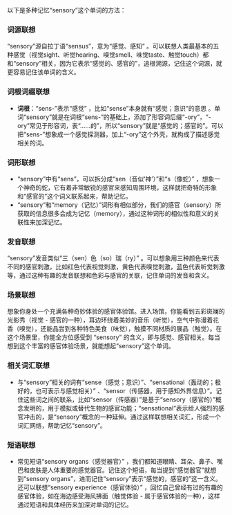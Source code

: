 以下是多种记忆“sensory”这个单词的方法：

### 词源联想
“sensory”源自拉丁语“sensus”，意为“感觉、感知” 。可以联想人类最基本的五种感觉（视觉sight、听觉hearing、嗅觉smell、味觉taste、触觉touch）都和“sensory”相关，因为它表示“感觉的、感官的”，追根溯源，记住这个词源，就更容易记住该单词的含义。

### 词根词缀联想
 - **词根**：“sens-”表示“感觉” ，比如“sense”本身就有“感觉；意识”的意思 。单词“sensory”就是在词根“sens-”的基础上，添加了形容词后缀“-ory”，“-ory”常见于形容词，表“……的”，所以“sensory”就是“感觉的；感官的”。可以把“sens-”想象成一个感觉探测器，加上“-ory”这个外壳，就构成了描述感觉相关的词。

### 词形联想
 - “sensory”中有“sens”，可以拆分成“sen（音似‘神’）”和“s（像蛇）” ，想象一个神奇的蛇，它有着非常敏锐的感官来感知周围环境，这样就把奇特的形象和“感官的”这个词义联系起来，帮助记忆。
 - “sensory”和“memory（记忆）”词形有相似部分，我们的感官（sensory）所获取的信息很多会成为记忆（memory），通过这种词形的相似性和意义的关联性来加深记忆。

### 发音联想
“sensory”发音类似“三（sen）色（so）瑞（ry）” 。可以想象用三种颜色来代表不同的感官刺激，比如红色代表视觉刺激，黄色代表嗅觉刺激，蓝色代表听觉刺激等，通过这种有趣的发音联想和色彩与感官的关联，记住单词的发音和含义。

### 场景联想
想象你身处一个充满各种奇妙体验的感官体验馆。进入场馆，你能看到五彩斑斓的光影秀（视觉 - 感官的一种），耳边环绕着美妙的音乐（听觉），空气中弥漫着花香（嗅觉），还能品尝到各种特色美食（味觉），触摸不同材质的展品（触觉）。在这个场景里，你能全方位感受到 “sensory” 的含义，即与感觉、感官相关。每当想到这个丰富的感官体验场景，就能想起“sensory”这个单词。

### 相关词汇联想
 - 与“sensory”相关的词有“sense（感觉；意识）”、“sensational（轰动的；极好的，也可表示与感觉相关）” 、“sensor（传感器，用于感知外界信息）”。记住这些词之间的联系，比如“sensor（传感器）”是基于“sensory（感官的）”概念发明的，用于模拟或替代生物的感官功能；“sensational”表示给人强烈的感官冲击的，是“sensory”概念的一种延伸。通过这样联想相关词汇，形成一个词汇网络，帮助记忆“sensory”。

### 短语联想
 - 常见短语“sensory organs（感觉器官）” ，我们都知道眼睛、耳朵、鼻子、嘴巴和皮肤是人体重要的感觉器官。记住这个短语，每当提到“感觉器官”就想到“sensory organs”，进而记住“sensory”表示“感觉的，感官的”这一含义。还可以联想“sensory experience（感官体验）” ，回忆自己曾经有过的有趣的感官体验，如在海边感受海风拂面（触觉体验 - 属于感官体验的一种），这样通过短语和具体经历来加深对单词的记忆。 